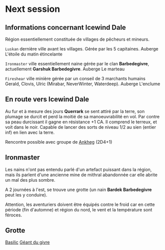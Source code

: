 # Next session

## Informations concernant Icewind Dale

Région essentiellement constituée de villages de pêcheurs et mineurs.

`Luskan` dernière ville avant les villages. Gérée par les 5 capitaines.
Auberge L'étoile du matin étincelante

`Ironmaster` ville essentiellement naine gérée par le clan **Barbedegivre**, actuellement **Garshuk Barbedegivre**.
Auberge Le marteau

`Fireshear` ville minière gérée par un conseil de 3 marchants humains Gerald, Clovis, Ulric (Mirabar, NeverWinter, Waterdeep).
Auberge L'enclume

## En route vers Icewind Dale

Au fur et à mesure des jours **Querrark** se sent attiré par la terre, son plumage se durcit et perd la moitié de sa manoeuvrabilité en vol. Par contre sa peau durcissant il gagne en résistance +1 CA. Il comprend le terreux, et voit dans le noir. Capable de lancer des sorts de niveau 1/2 au sien (entier inf) en lien avec la terre.

Rencontre possible avec groupe de [Ankheg](https://www.aidedd.org/dnd/monstres.php?vf=ankheg) (2D4+1)

## Ironmaster

Les nains n'ont pas entendu parlé d'un artefact puissant dans la région, mais ils parlent d'une ancienne mine de mithral abandonnée car elle abrite un mal des plus sombre.

A 2 journées à l'est, se trouve une grotte (un nain **Bardek Barbedegivre** peut les y conduire).

Attention, les aventuriers doivent être équipés contre le froid car en cette période (fin d'automne) et région du nord, le vent et la température sont féroces.

## Grotte

[Basilic](https://www.aidedd.org/dnd/monstres.php?vf=basilic)
[Géant du givre](https://www.aidedd.org/dnd/monstres.php?vf=geant-du-givre)